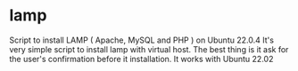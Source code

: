 # lamp
Script to install LAMP ( Apache, MySQL and PHP ) on Ubuntu 22.0.4
It's very simple script to install lamp with virtual host. 
The best thing is it ask for the user's confirmation before it installation. 
It works with Ubuntu 22.02 
